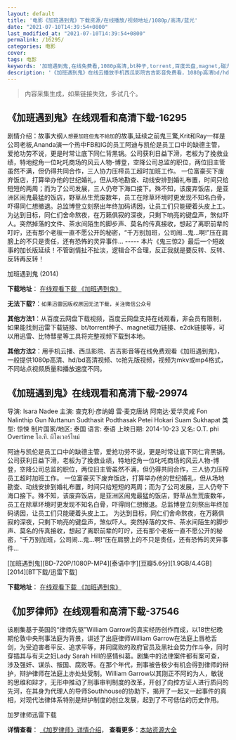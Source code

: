```yaml
---
layout: default
title: '电影《加班遇到鬼》下载资源/在线播放/视频地址/1080p/高清/蓝光'
date: "2021-07-10T14:39:54+0800"
last_modified_at: "2021-07-10T14:39:54+0800"
permalink: /16295/
categories: 电影
cover:
tags: 电影
keywords: '加班遇到鬼,在线免费看,1080p高清,bt种子,torrent,百度云盘,magnet,磁力链,迅雷下载资源'
description: '《加班遇到鬼》在线云播放手机西瓜影院吉吉影音免费看，1080p高清bd/hd未删减完整版和tc抢先枪版，mkv/mp4格式，附带bt/torrent种子、magnet/磁力链、百度云盘、网盘资源迅雷下载链接'
---
```


>内容采集生成，如果链接失效，多试几个。


## 《加班遇到鬼》在线观看和高清下载-16295

剧情介绍：故事大纲`人想要加班但鬼不給加`的故事,延续之前鬼三驚,Krit和Ray一样是公司老板,Ananda演一个热中FB和IG的员工阿迪与凯伦是员工口中的缺德主管，爱抢功劳不说，更是时常让底下同仁背黑锅。公司获利日益下滑，老板为了挽救业绩，特地挖角一位叱吒商场的风云人物-博登，空降公司总监的职位，两位旧主管虽然不满，但仍得共同合作，三人协力压榨员工超时加班工作。   一位富豪买下废弃饭店，打算举办他的世纪婚礼，但从场地勘查、动线安排到婚礼布置，时间只给短短的两周；而为了公司发展，三人仍夸下海口接下。殊不知，该废弃饭店，是亚洲区闹鬼最猛的饭店，野草丛生荒废数年，员工在除草环境时更发现不知名白骨，吓得同仁想撤退。总监博登立刻祭出年终加码诱因，让员工们只能硬着头皮上工。   为达到目标，同仁们舍命熬夜，在万籁俱寂的深夜，只剩下响亮的键盘声，煞似吓人。突然掉落的文件、茶水间陌生的脚步声、莫名的传真接收，想起了离职前辈的叮咛，还有那个老板一直不愿公开的秘密，“千万别加班，公司闹…鬼…啊!”压在肩膀上的不只是责任，还有恐怖的灵异事件… ----- 本片《鬼三惊2》最后一个短故事的加长版延续！不管剧情扯不扯淡，逻辑合不合理，反正我就是要反转、反转、反转再反转！


加班遇到鬼 (2014)

**下载地址**： [在线观看下载 《加班遇到鬼》](https://www.btbtdy.me/btdy/dy301.html) 


**无法下载?**：`如果迅雷因版权原因无法下载，关注微信公众号 `

**其他方法1**：从百度云网盘下载视频，百度云网盘支持在线观看，非会员有限制，如果能找到迅雷下载链接、bt/torrent种子、magnet磁力链接、e2dk链接等，可以用迅雷、比特彗星等工具将完整视频下载到本地。

**其他方法2**：用手机云播、西瓜影院、吉吉影音等在线免费观看《加班遇到鬼》，一般提供1080p高清、hd/bd高清视频、tc抢先版视频，视频为mkv或mp4格式，不同站点视频质量和播放速度不同。


## 《加班遇到鬼》在线观看和高清下载-29974

导演: Isara Nadee 主演: 查克利·彦纳姆 雷·麦克唐纳 阿南达·爱华灵咸 Fon Nalinthip Gun Nuttanun Sudthasit Podthasak Petei Hokari Suam Sukhapat 类型: 惊悚 制片国家/地区: 泰国 语言: 泰语 上映日期: 2014-10-23 又名: O.T. phi Overtime โอ.ที. ผีโอเวอร์ไทม์

阿迪与凯伦是员工口中的缺德主管，爱抢功劳不说，更是时常让底下同仁背黑锅。公司获利日益下滑，老板为了挽救业绩，特地挖角一位叱吒商场的风云人物-博登，空降公司总监的职位，两位旧主管虽然不满，但仍得共同合作，三人协力压榨员工超时加班工作。 一位富豪买下废弃饭店，打算举办他的世纪婚礼，但从场地勘查、动线安排到婚礼布置，时间只给短短的两周；而为了公司发展，三人仍夸下海口接下。殊不知，该废弃饭店，是亚洲区闹鬼最猛的饭店，野草丛生荒废数年，员工在除草环境时更发现不知名白骨，吓得同仁想撤退。总监博登立刻祭出年终加码诱因，让员工们只能硬着头皮上工。 为达到目标，同仁们舍命熬夜，在万籁俱寂的深夜，只剩下响亮的键盘声，煞似吓人。突然掉落的文件、茶水间陌生的脚步声、莫名的传真接收，想起了离职前辈的叮咛，还有那个老板一直不愿公开的秘密，“千万别加班，公司闹…鬼…啊!”压在肩膀上的不只是责任，还有恐怖的灵异事件…


[加班遇到鬼][BD-720P/1080P-MP4][泰语中字][豆瓣5.6分][1.9GB/4.4GB][2014][BT下载/迅雷下载]

**下载地址**： [在线观看下载 《加班遇到鬼》](https://www.btdx8.com/torrent/o_t_phi_overtime_2014.html) 


## 《加罗律师》在线观看和高清下载-37546

该剧集基于英国的“律师先驱”William Garrow的真实经历创作而成，以18世纪晚期伦敦中央刑事法庭为背景，讲述了出庭律师William Garrow在法庭上唇枪舌剑，为受迫害者平反、追求平等，并同腐败的政府官员及黑社会势力作斗争，同时穿插其与有夫之妇Lady Sarah Hill的感情纠葛。剧集中的法律案件都有案可查，涉及强奸、谋杀、叛国、腐败等。在那个年代，刑事被告极少有机会得到律师的辩护，辩护律师在法庭上亦处处受制。William Garrow以其刚正不阿的为人，敏锐的思维和辩才，无形中推动了刑事审判制度的改革，开创了向控方证人进行质问的先河，在其身为代理人的导师Southhouse的协助下，揭开了一起又一起事件的真相，对现代法律体系特别是辩护制度的创立发展，起到了不可低估的历史作用。


加罗律师迅雷下载

**详情查看**： [《加罗律师》详情介绍](/movie/37546/)， **查看更多**：[本站资源大全](/movie/t/all/)

